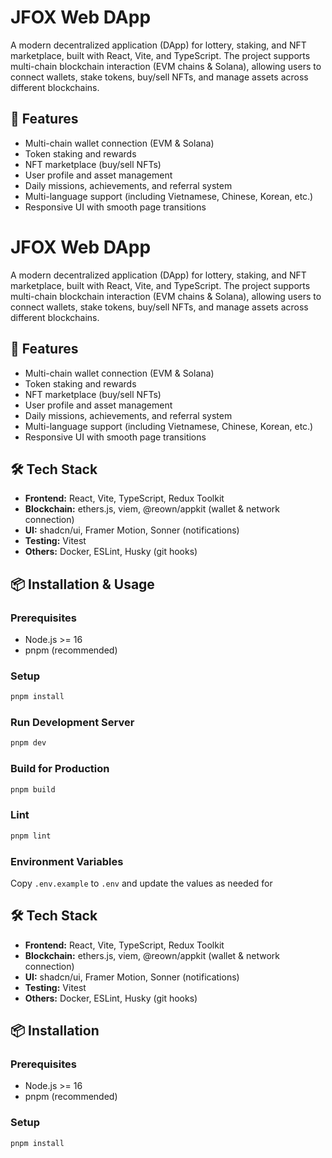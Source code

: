 # JFOX Web DApp

A modern decentralized application (DApp) for lottery, staking, and NFT marketplace, built with React, Vite, and TypeScript. The project supports multi-chain blockchain interaction (EVM chains & Solana), allowing users to connect wallets, stake tokens, buy/sell NFTs, and manage assets across different blockchains.

## 🚀 Features

- Multi-chain wallet connection (EVM & Solana)
- Token staking and rewards
- NFT marketplace (buy/sell NFTs)
- User profile and asset management
- Daily missions, achievements, and referral system
- Multi-language support (including Vietnamese, Chinese, Korean, etc.)
- Responsive UI with smooth page transitions
# JFOX Web DApp

A modern decentralized application (DApp) for lottery, staking, and NFT marketplace, built with React, Vite, and TypeScript. The project supports multi-chain blockchain interaction (EVM chains & Solana), allowing users to connect wallets, stake tokens, buy/sell NFTs, and manage assets across different blockchains.

## 🚀 Features

- Multi-chain wallet connection (EVM & Solana)
- Token staking and rewards
- NFT marketplace (buy/sell NFTs)
- User profile and asset management
- Daily missions, achievements, and referral system
- Multi-language support (including Vietnamese, Chinese, Korean, etc.)
- Responsive UI with smooth page transitions

## 🛠️ Tech Stack

- **Frontend:** React, Vite, TypeScript, Redux Toolkit
- **Blockchain:** ethers.js, viem, @reown/appkit (wallet & network connection)
- **UI:** shadcn/ui, Framer Motion, Sonner (notifications)
- **Testing:** Vitest
- **Others:** Docker, ESLint, Husky (git hooks)


## 📦 Installation & Usage

### Prerequisites

- Node.js >= 16
- pnpm (recommended)

### Setup

```sh
pnpm install
```

### Run Development Server

```sh
pnpm dev
```

### Build for Production

```sh
pnpm build
```

### Lint

```sh
pnpm lint
```

### Environment Variables

Copy `.env.example` to `.env` and update the values as needed for
## 🛠️ Tech Stack

- **Frontend:** React, Vite, TypeScript, Redux Toolkit
- **Blockchain:** ethers.js, viem, @reown/appkit (wallet & network connection)
- **UI:** shadcn/ui, Framer Motion, Sonner (notifications)
- **Testing:** Vitest
- **Others:** Docker, ESLint, Husky (git hooks)

## 📦 Installation

### Prerequisites

- Node.js >= 16
- pnpm (recommended)

### Setup

```sh
pnpm install